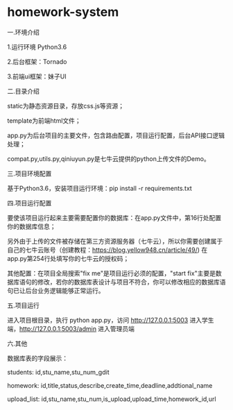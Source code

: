 # homework-system

一.环境介绍

1.运行环境 Python3.6

2.后台框架：Tornado

3.前端ui框架：妹子UI



二.目录介绍
  
static为静态资源目录，存放css.js等资源；

template为前端html文件；

app.py为后台项目的主要文件，包含路由配置，项目运行配置，后台API接口逻辑处理；

compat.py,utils.py,qiniuyun.py是七牛云提供的python上传文件的Demo。



三.项目环境配置

基于Python3.6，安装项目运行环境：pip install -r requirements.txt



四.项目运行配置

要使该项目运行起来主要需要配置你的数据库：在app.py文件中，第16行处配置你的数据库信息；

另外由于上传的文件被存储在第三方资源服务器（七牛云），所以你需要创建属于自己的七牛云账号（创建教程：https://blog.yellow948.cn/article/49/) 在app.py第254行处填写你的七牛云的授权码；

其他配置：在项目全局搜索"fix me"是项目运行必须的配置，"start fix"主要是数据库语句的修改，若你的数据库表设计与项目不符合，你可以修改相应的数据库语句已让后台业务逻辑能够正常运行。



五.项目运行

进入项目根目录，执行 python app.py，访问 http://127.0.0.1:5003 进入学生端，http://127.0.0.1:5003/admin 进入管理员端



六.其他

数据库表的字段展示：

students: id,stu_name,stu_num_gdit

homework: id,title,status,describe,create_time,deadline,addtional_name

upload_list: id,stu_name,stu_num,is_upload,upload_time,homework_id,url

